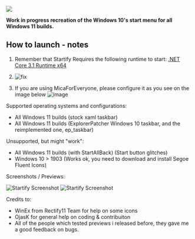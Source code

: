 <p align="left">
    <img src="https://raw.githubusercontent.com/Lixkote/Startify/master/logonew.png">
</p>

**Work in progress recreation of the Windows 10's start menu for all Windows 11 builds.**

## How to launch - notes

1. Remember that Startify Requires the following runtime to start:
[.NET Core 3.1 Runtime x64](https://dotnet.microsoft.com/en-us/download/dotnet/thank-you/runtime-desktop-3.1.32-windows-x64-installer)

2. ![fix](https://github.com/Lixkote/Startify/blob/main/tempfix.png)

3. If you are using MicaForEveryone, please configure it as you see on the image below
![image](https://github.com/user-attachments/assets/baed28f2-12fb-49bf-9f2b-7741c41b7943)


Supported operating systems and configurations:
- All Windows 11 builds (stock xaml taskbar)
- All Windows 11 builds (ExplorerPatcher Windows 10 taskbar, and the reimplemented one, ep_taskbar)

Unsupported, but might "work":
- All Windows 11 builds (with StartAllBack) (Start button glitches)
- Windows 10 > 1903 (Works ok, you need to download and install Segoe Fluent Icons)

Screenshots / Previews:

![Startify Screenshot](https://github.com/Lixkote/Startify/blob/main/Previews/tiles2.png)
![Startify Screenshot](https://github.com/Lixkote/Startify/blob/main/Previews/notiles2.png)

Credits to:

 - WinEx from Rectify11 Team for help on some icons
 - OjasK for general help on coding & contribuiton
 - All of the people which tested previews i released before, they gave me a good feedback on bugs.
 
